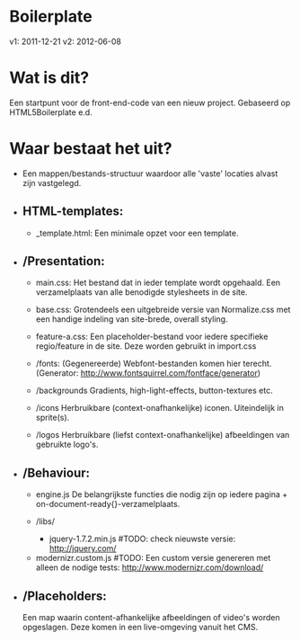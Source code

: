 Boilerplate
===========

v1: 2011-12-21
v2: 2012-06-08


Wat is dit?
===========

Een startpunt voor de front-end-code van een nieuw project.
Gebaseerd op HTML5Boilerplate e.d.


Waar bestaat het uit?
=====================

* Een mappen/bestands-structuur waardoor alle 'vaste' locaties alvast zijn vastgelegd.

* ## HTML-templates:
  - _template.html:  Een minimale opzet voor een template.

* ## /Presentation:
  - main.css:      Het bestand dat in ieder template wordt opgehaald. Een verzamelplaats van alle benodigde stylesheets in de site.
  - base.css:      Grotendeels een uitgebreide versie van Normalize.css met een handige indeling van site-brede, overall styling.

  - feature-a.css:  Een placeholder-bestand voor iedere specifieke regio/feature in de site. Deze worden gebruikt in import.css

  - /fonts:      (Gegenereerde) Webfont-bestanden komen hier terecht. (Generator: http://www.fontsquirrel.com/fontface/generator)
  - /backgrounds    Gradients, high-light-effects, button-textures etc.
  - /icons      Herbruikbare (context-onafhankelijke) iconen. Uiteindelijk in sprite(s).
  - /logos      Herbruikbare (liefst context-onafhankelijke) afbeeldingen van gebruikte logo's.


* ## /Behaviour:
  - engine.js          De belangrijkste functies die nodig zijn op iedere pagina + on-document-ready{}-verzamelplaats.
  
  - /libs/
    - jquery-1.7.2.min.js  #TODO: check nieuwste versie: http://jquery.com/

  * modernizr.custom.js    #TODO: Een custom versie genereren met alleen de nodige tests: http://www.modernizr.com/download/


* ## /Placeholders:
  Een map waarin content-afhankelijke afbeeldingen of video's worden opgeslagen. Deze komen in een live-omgeving vanuit het CMS.
